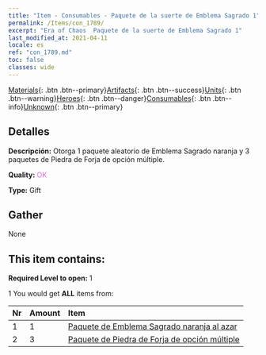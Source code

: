 ```yaml
---
title: "Item - Consumables - Paquete de la suerte de Emblema Sagrado 1"
permalink: /Items/con_1789/
excerpt: "Era of Chaos  Paquete de la suerte de Emblema Sagrado 1"
last_modified_at: 2021-04-11
locale: es
ref: "con_1789.md"
toc: false
classes: wide
---
```

 [Materials](/es/Items/){: .btn .btn--primary}[Artifacts](/es/Items/Artifacts/){: .btn .btn--success}[Units](/es/Items/Units/){: .btn .btn--warning}[Heroes](/es/Items/Heroes/){: .btn .btn--danger}[Consumables](/es/Items/Consumables/){: .btn .btn--info}[Unknown](/es/Items/Unknown/){: .btn .btn--primary}

## Detalles
 **Descripción:** Otorga 1 paquete aleatorio de Emblema Sagrado naranja y 3 paquetes de Piedra de Forja de opción múltiple.

 **Quality:** <span style="color: #DA70D6">OK</span>

 **Type:** Gift

## Gather

  None

## This item contains:

 **Required Level to open:** 1

 1 You would get **ALL** items  from:

  | Nr | Amount |     Item    |
  |:---|:-------|:------------|
  | 1 | 1 | [Paquete de Emblema Sagrado naranja al azar](/es/Items/con_1794/) | 
  | 2 | 3 | [Paquete de Piedra de Forja de opción múltiple](/es/Items/con_1480/) | 
